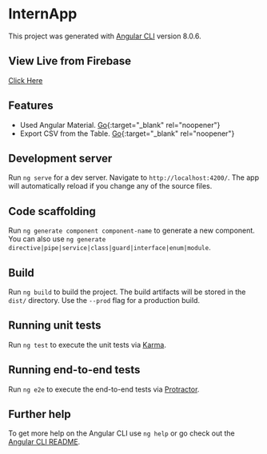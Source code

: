 # InternApp

This project was generated with [Angular CLI](https://github.com/angular/angular-cli) version 8.0.6.

## View Live from Firebase
[Click Here](https://intern-ang-app.web.app/?target=_blank)

## Features 
- Used Angular Material. [Go](https://v8.material.angular.io/){:target="_blank" rel="noopener"}
- Export CSV from the Table. [Go](https://www.geeksforgeeks.org/export-json-to-csv-file-in-angular/){:target="_blank" rel="noopener"}

## Development server

Run `ng serve` for a dev server. Navigate to `http://localhost:4200/`. The app will automatically reload if you change any of the source files.

## Code scaffolding

Run `ng generate component component-name` to generate a new component. You can also use `ng generate directive|pipe|service|class|guard|interface|enum|module`.

## Build

Run `ng build` to build the project. The build artifacts will be stored in the `dist/` directory. Use the `--prod` flag for a production build.

## Running unit tests

Run `ng test` to execute the unit tests via [Karma](https://karma-runner.github.io).

## Running end-to-end tests

Run `ng e2e` to execute the end-to-end tests via [Protractor](http://www.protractortest.org/).

## Further help

To get more help on the Angular CLI use `ng help` or go check out the [Angular CLI README](https://github.com/angular/angular-cli/blob/master/README.md).
